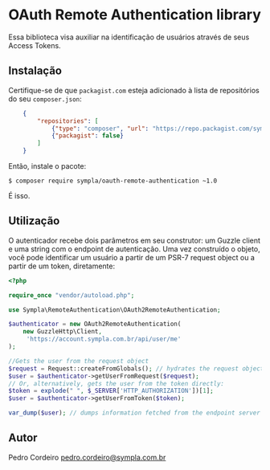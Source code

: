 # OAuth Remote Authentication library

Essa biblioteca visa auxiliar na identificação de usuários através de seus 
Access Tokens.

## Instalação

Certifique-se de que `packagist.com` esteja adicionado à lista de repositórios
do seu `composer.json`:

```json
    {
        "repositories": [
            {"type": "composer", "url": "https://repo.packagist.com/sympla/"},
            {"packagist": false}
        ]
    }
```

Então, instale o pacote:

    $ composer require sympla/oauth-remote-authentication ~1.0
    
É isso.

## Utilização

O autenticador recebe dois parâmetros em seu construtor: um Guzzle client e uma 
string com o endpoint de autenticação. Uma vez construído o objeto, você pode 
identificar um usuário a partir de um PSR-7 request object ou a partir de um
token, diretamente:

```php
<?php 

require_once "vendor/autoload.php";

use Sympla\RemoteAuthentication\OAuth2RemoteAuthentication;

$authenticator = new OAuth2RemoteAuthentication(
    new GuzzleHttp\Client,
     'https://account.sympla.com.br/api/user/me'
);

//Gets the user from the request object
$request = Request::createFromGlobals(); // hydrates the request object
$user = $authenticator->getUserFromRequest($request); 
// Or, alternatively, gets the user from the token directly:
$token = explode(" ", $_SERVER['HTTP_AUTHORIZATION'])[1];
$user = $authenticator->getUserFromToken($token);

var_dump($user); // dumps information fetched from the endpoint server about the user.

```

## Autor

Pedro Cordeiro <pedro.cordeiro@sympla.com.br>